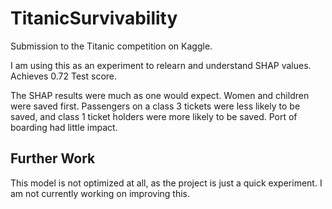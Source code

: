 # TitanicSurvivability
Submission to the Titanic competition on Kaggle.

I am using this as an experiment to relearn and understand SHAP values.
Achieves 0.72 Test score.

The SHAP results were much as one would expect. Women and children were saved first. Passengers on a class 3 tickets were less likely to be saved, and class 1 ticket holders were more likely to be saved. Port of boarding had little impact.

## Further Work

This model is not optimized at all, as the project is just a quick experiment. I am not currently working on improving this.
